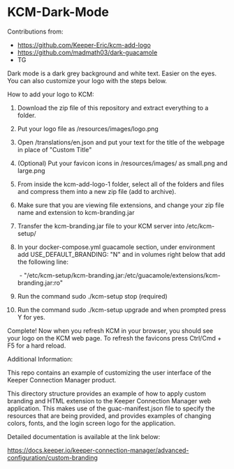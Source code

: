 # KCM-Dark-Mode


Contributions from:
- https://github.com/Keeper-Eric/kcm-add-logo
- https://github.com/madmath03/dark-guacamole
- TG

Dark mode is a dark grey background and white text. Easier on the eyes. You can also customize your logo with the steps below.

How to add your logo to KCM:
1. Download the zip file of this repository and extract everything to a folder.
2. Put your logo file as /resources/images/logo.png
3. Open /translations/en.json and put your text for the title of the webpage in place of "Custom Title"
4. (Optional) Put your favicon icons in /resources/images/ as small.png and large.png
5. From inside the kcm-add-logo-1 folder, select all of the folders and files and compress them into a new zip file (add to archive).
6. Make sure that you are viewing file extensions, and change your zip file name and extension to kcm-branding.jar
7. Transfer the kcm-branding.jar file to your KCM server into /etc/kcm-setup/
8. In your docker-compose.yml guacamole section, under environment add USE_DEFAULT_BRANDING: "N" and in volumes right below that add the following line:
   
   &nbsp;-&nbsp;"/etc/kcm-setup/kcm-branding.jar:/etc/guacamole/extensions/kcm-branding.jar:ro"

10. Run the command sudo ./kcm-setup stop (required)
11. Run the command sudo ./kcm-setup upgrade and when prompted press Y for yes.

Complete! Now when you refresh KCM in your browser, you should see your logo on the KCM web page. To refresh the favicons press Ctrl/Cmd + F5 for a hard reload.

Additional Information:

This repo contains an example of customizing the user interface of the Keeper Connection Manager product.

This directory structure provides an example of how to apply custom branding
and HTML extension to the Keeper Connection Manager web application. This makes use
of the guac-manifest.json file to specify the resources that are being provided,
and provides examples of changing colors, fonts, and the login screen logo for
the application.

Detailed documentation is available at the link below:

https://docs.keeper.io/keeper-connection-manager/advanced-configuration/custom-branding

